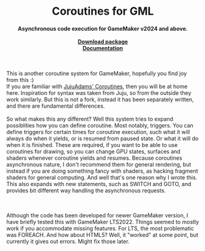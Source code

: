 <div align="center">
<h1>Coroutines for GML</h1>
<h4>Asynchronous code execution for GameMaker v2024 and above.<br><br>
<a href=https://github.com/HannulaTero/GameMaker-Coroutine/releases>Download package</a><br>
<a href=https://github.com/HannulaTero/GameMaker-Coroutine/wiki>Documentation</a><br>
</h4></div><br>
<p>
<div align="left">
This is another coroutine system for GameMaker, hopefully you find joy from this :) <br> 
If you are familiar with <a href=https://github.com/JujuAdams/Coroutines>JujuAdams' Coroutines</a>, then you will be at home here. 
Inspiration for syntax was taken from Juju, so from the outside they work similarly. 
But this is not a fork, instead it has been separately written, and there are fundamental differences. 
<br><br>
So what makes this any different? Well this system tries to expand possiblities how you can define coroutine. 
Most notably, triggers. You can define triggers for certain times for coroutine execution, such what it will always do when it yields, or is resumed from paused state. Or what it will do when it is finished. 
These are required, if you want to be able to use coroutines for drawing, so you can change GPU states, surfaces and shaders whenever coroutine yields and resumes.
Because coroutines asynchronous nature, I don't recommend them for general rendering, but instead if you are doing something fancy with shaders, as hacking fragment shaders for general computing. And well that's one reason why I wrote this.
This also expands with new statements, such as SWITCH and GOTO, and provides bit different way handling the asynchronous requests.

<br><br>
Although the code has been developed for newer GameMaker version, I have briefly tested this with GameMaker LTS2022. Things seemed to mostly work if you accommodate missing features. For LTS, the most problematic was FOREACH. 
And how about HTML5? Well, it "worked" at some point, but currently it gives out errors. Might fix those later. 
</p>
